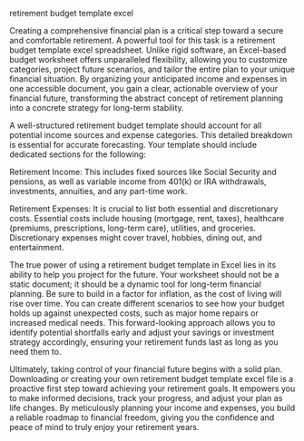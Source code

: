 retirement budget template excel


Creating a comprehensive financial plan is a critical step toward a secure and comfortable retirement. A powerful tool for this task is a retirement budget template excel spreadsheet. Unlike rigid software, an Excel-based budget worksheet offers unparalleled flexibility, allowing you to customize categories, project future scenarios, and tailor the entire plan to your unique financial situation. By organizing your anticipated income and expenses in one accessible document, you gain a clear, actionable overview of your financial future, transforming the abstract concept of retirement planning into a concrete strategy for long-term stability.



A well-structured retirement budget template should account for all potential income sources and expense categories. This detailed breakdown is essential for accurate forecasting. Your template should include dedicated sections for the following:



  
Retirement Income: This includes fixed sources like Social Security and pensions, as well as variable income from 401(k) or IRA withdrawals, investments, annuities, and any part-time work.

  
Retirement Expenses: It is crucial to list both essential and discretionary costs. Essential costs include housing (mortgage, rent, taxes), healthcare (premiums, prescriptions, long-term care), utilities, and groceries. Discretionary expenses might cover travel, hobbies, dining out, and entertainment.





The true power of using a retirement budget template in Excel lies in its ability to help you project for the future. Your worksheet should not be a static document; it should be a dynamic tool for long-term financial planning. Be sure to build in a factor for inflation, as the cost of living will rise over time. You can create different scenarios to see how your budget holds up against unexpected costs, such as major home repairs or increased medical needs. This forward-looking approach allows you to identify potential shortfalls early and adjust your savings or investment strategy accordingly, ensuring your retirement funds last as long as you need them to.



Ultimately, taking control of your financial future begins with a solid plan. Downloading or creating your own retirement budget template excel file is a proactive first step toward achieving your retirement goals. It empowers you to make informed decisions, track your progress, and adjust your plan as life changes. By meticulously planning your income and expenses, you build a reliable roadmap to financial freedom, giving you the confidence and peace of mind to truly enjoy your retirement years.

